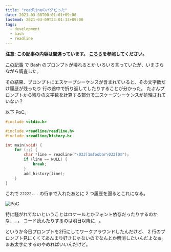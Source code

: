```yaml
---
title: "readlineのバグだった"
date: 2021-03-08T00:01:01+09:00
lastmod: 2021-03-09T23:01:13+09:00
tags:
  - development
  - bash
  - readline
---
```


**注意: この記事の内容は間違っています。
[こちら](/blog/20210309-bash-prompt/)を参照してください。**

[この記事](/blog/20201216-readline/) で Bash のプロンプトが壊れるとか
いろいろ言っていたが、いまさらながら調査した。

その結果、プロンプトにエスケープシーケンスが含まれていると、その文字数だけ履歴が残ったり
行の途中で折り返してしたりすることが分かった。
たぶんプロンプトから残りの文字数を計算する部分でエスケープシーケンスが処理されていない？

以下 PoC。

```c
#include <stdio.h>

#include <readline/readline.h>
#include <readline/history.h>

int main(void) {
    for (;;) {
        char *line = readline("\033[1mfoobar\033[0m");
        if (line == NULL) {
            break;
        }
        add_history(line);
    }
}
```

これで `22222...` の行まで入れたあとに 2 つ履歴を遡るとこれになる。

![PoC](/images/20210308-readline-bug/poc.png)

特に騒がれてないということはロケールとかフォント依存だったりするのかな……。
コード読んたりするのは明日以降に…。

というか今日プロンプトを2行にしてワークアラウンドしたんだけど、
2 行のプロンプト見にくくてあんまり好きじゃないのでなんとか解消したいんだよなぁ。
まあ太字にするのやめればいいんだけど。
